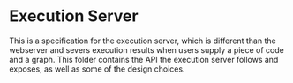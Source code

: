 # Execution Server

This is a specification for the execution server, which is different than the webserver and severs execution results when users supply a piece of code and a graph. This folder contains the API the execution server follows and exposes, as well as some of the design choices. 